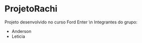 # ProjetoRachi

Projeto desenvolvido no curso Ford Enter \n
Integrantes do grupo:
- Anderson
- Leticia
